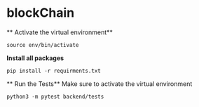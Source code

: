 # blockChain

** Activate the virtual environment**

```
source env/bin/activate
```

**Install all packages**

```
pip install -r requirments.txt

```

** Run the Tests**
Make sure to activate the virtual environment

```
python3 -m pytest backend/tests
```

